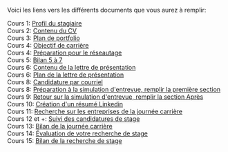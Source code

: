 Voici les liens vers les différents documents que vous aurez à remplir:     

Cours 1: [Profil du stagiaire](mon_profil.md)     
Cours 2: [Contenu du CV](contenu_cv.md)    
Cours 3: [Plan de portfolio](planification_portfolio.md)    
Cours 4: [Objectif de carrière](objectif.md)     
Cours 4: [Préparation pour le réseautage](preparation_entrevue.md)     
Cours 5: [Bilan 5 à 7](bilan_5a7.md)       
Cours 6: [Contenu de la lettre de présentation](contenu_lettre_presentation.md)    
Cours 6: [Plan de la lettre de présentation](plan_lettre_presentation.md)    
Cours 8: [Candidature par courriel](candidature_courriel.md)     
Cours 8: [Préparation à la simulation d'entrevue, remplir la première section](simulation_entrevue.md)    
Cours 9: [Retour sur la simulation d'entrevue, remplir la section Après](simulation_entrevue.md)    
Cours 10: [Création d'un résumé Linkedin](linkedin.md)    
Cours 11: [Recherche sur les entreprises de la journée carrière](recherche_entreprise.md)    
Cours 12 et +: [Suivi des candidatures de stage](suivi_candidatures_stage.md)    
Cours 13: [Bilan de la journée carrière](bilan_journee_carriere.md)    
Cours 14: [Évaluation de votre recherche de stage](evaluation_demarche.md)    
Cours 15: [Bilan de la recherche de stage](bilan_recherche_stage.md)     


